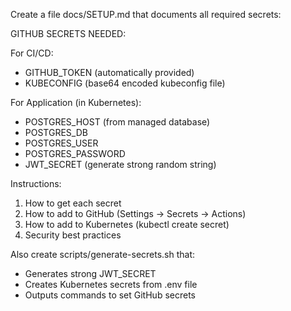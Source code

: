 Create a file docs/SETUP.md that documents all required secrets:

GITHUB SECRETS NEEDED:

For CI/CD:
- GITHUB_TOKEN (automatically provided)
- KUBECONFIG (base64 encoded kubeconfig file)

For Application (in Kubernetes):
- POSTGRES_HOST (from managed database)
- POSTGRES_DB
- POSTGRES_USER
- POSTGRES_PASSWORD
- JWT_SECRET (generate strong random string)

Instructions:
1. How to get each secret
2. How to add to GitHub (Settings → Secrets → Actions)
3. How to add to Kubernetes (kubectl create secret)
4. Security best practices

Also create scripts/generate-secrets.sh that:
- Generates strong JWT_SECRET
- Creates Kubernetes secrets from .env file
- Outputs commands to set GitHub secrets